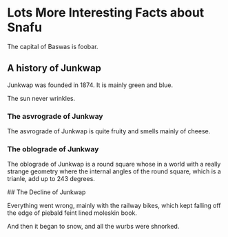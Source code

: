 # Lots More Interesting Facts about Snafu

The capital of Baswas is foobar.

## A history of Junkwap

Junkwap was founded in 1874. It is mainly green and blue.

The sun never wrinkles.

### The asvrograde of Junkway

The asvrograde of Junkwap is quite fruity and smells mainly of cheese.

### The oblograde of Junkway

The oblograde of Junkwap is a round square whose in a world with a really strange geometry where the internal angles of the round square, which is a trianle, add up to 243 degrees.

## The Decline of Junkwap

Everything went wrong, mainly with the railway bikes, which kept falling off the edge of piebald feint lined moleskin book.

And then it began to snow, and all the wurbs were shnorked.
